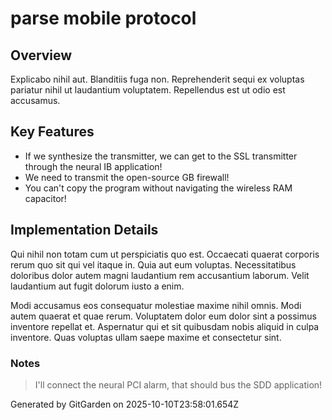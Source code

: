 # parse mobile protocol

## Overview
Explicabo nihil aut. Blanditiis fuga non. Reprehenderit sequi ex voluptas pariatur nihil ut laudantium voluptatem. Repellendus est ut odio est accusamus.

## Key Features
- If we synthesize the transmitter, we can get to the SSL transmitter through the neural IB application!
- We need to transmit the open-source GB firewall!
- You can't copy the program without navigating the wireless RAM capacitor!

## Implementation Details
Qui nihil non totam cum ut perspiciatis quo est. Occaecati quaerat corporis rerum quo sit qui vel itaque in. Quia aut eum voluptas. Necessitatibus doloribus dolor autem magni laudantium rem accusantium laborum. Velit laudantium aut fugit dolorum iusto a enim.
 Modi accusamus eos consequatur molestiae maxime nihil omnis. Modi autem quaerat et quae rerum. Voluptatem dolor eum dolor sint a possimus inventore repellat et. Aspernatur qui et sit quibusdam nobis aliquid in culpa inventore. Quas voluptas ullam saepe maxime et consectetur sint.

### Notes
> I'll connect the neural PCI alarm, that should bus the SDD application!

Generated by GitGarden on 2025-10-10T23:58:01.654Z